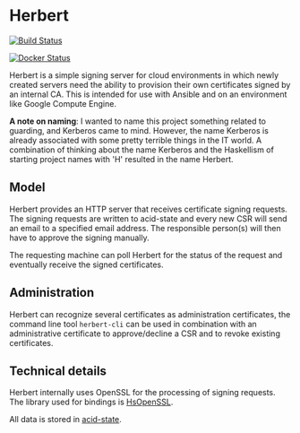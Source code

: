 Herbert
=======

[![Build Status](https://travis-ci.org/tazjin/herbert.svg)](https://travis-ci.org/tazjin/herbert)

[![Docker Status](http://dockeri.co/image/tazjin/herbert)](https://registry.hub.docker.com/u/tazjin/herbert/)

Herbert is a simple signing server for cloud environments in which newly created servers need the ability to provision their own certificates signed by an internal CA. This is intended for use with Ansible and on an environment like Google Compute Engine.

**A note on naming**: I wanted to name this project something related to guarding, and Kerberos came to mind. However, the name Kerberos is already associated with some pretty terrible things in the IT world. A combination of thinking about the name Kerberos and the Haskellism of starting project names with 'H' resulted in the name Herbert.

## Model

Herbert provides an HTTP server that receives certificate signing requests. The signing requests are written to acid-state and every new CSR will send an email to a specified email address. The responsible person(s) will then have to approve the signing manually.

The requesting machine can poll Herbert for the status of the request and eventually receive the signed certificates.

## Administration

Herbert can recognize several certificates as administration certificates, the command line tool `herbert-cli` can be used in combination with an administrative certificate to approve/decline a CSR and to revoke existing certificates.

## Technical details

Herbert internally uses OpenSSL for the processing of signing requests. The library used for bindings is [HsOpenSSL][].

All data is stored in [acid-state][].


[HsOpenSSL]: http://hackage.haskell.org/package/HsOpenSSL
[acid-state]: http://hackage.haskell.org/package/acid-state
